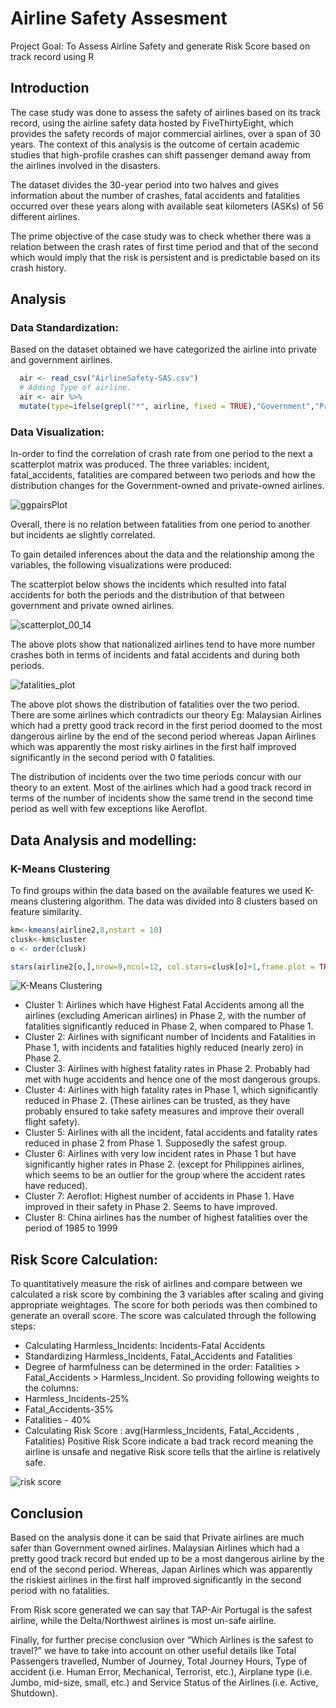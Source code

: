 # Airline Safety Assesment
Project Goal: To Assess Airline Safety and generate Risk Score based on track record using R  

## Introduction

The case study was done to assess the safety of airlines based on its track record, using the airline safety data hosted by FiveThirtyEight, which provides the safety records of major commercial airlines, over a span of 30 years. The context of this analysis is the outcome of certain academic studies that high-profile crashes can shift passenger demand away from the airlines involved in the disasters. 

The dataset divides the 30-year period into two halves and gives information about the number of crashes, fatal accidents and fatalities occurred over these years along with available seat kilometers (ASKs) of 56 different airlines. 

The prime objective of the case study was to check whether there was a relation between the crash rates of first time period and that of the second which would imply that the risk is persistent and is predictable based on its crash history.

## Analysis
### Data Standardization:
Based on the dataset obtained we have categorized the airline into private and government airlines.

```r
  air <- read_csv("AirlineSafety-SAS.csv")
  # Adding Type of airline.
  air <- air %>%
  mutate(type=ifelse(grepl("*", airline, fixed = TRUE),"Government","Private"))
```
### Data Visualization:
In-order to find the correlation of crash rate from one period to the next a scatterplot matrix was produced. The three variables: incident, fatal_accidents, fatalities are compared between two periods and how the distribution changes for the Government-owned and private-owned airlines.

![ggpairsPlot](/images/ggpairs_plot.png)

Overall, there is no relation between fatalities from one period to another but incidents ae slightly correlated.

To gain detailed inferences about the data and the relationship among the variables, the following visualizations were produced:

The scatterplot below shows the incidents which resulted into fatal accidents for both the periods and the distribution of that between government and private owned airlines.

![scatterplot_00_14](/images/incidentsVSfatal_14.png)

The above plots show that nationalized airlines tend to have more number crashes both in terms of incidents and fatal accidents and during both periods.

![fatalities_plot](/images/fatalities_comparison.png)

The above plot shows the distribution of fatalities over the two period. There are some airlines which contradicts our theory Eg: Malaysian Airlines which had a pretty good track record in the first period doomed to the most dangerous airline by the end of the second period whereas Japan Airlines which was apparently the most risky airlines in the first half improved significantly in the second period with 0 fatalities.



The distribution of incidents over the two time periods concur with our theory to an extent. Most of the airlines which had a good track record in terms of the number of incidents show the same trend in the second time period as well with few exceptions like Aeroflot.

## Data Analysis and modelling:
### K-Means Clustering

To find groups within the data based on the available features we used K-means clustering algorithm. The data was divided into 8 clusters based on feature similarity.
```r
km<-kmeans(airline2,8,nstart = 10)
clusk<-km$cluster
o <- order(clusk)

stars(airline2[o,],nrow=9,ncol=12, col.stars=clusk[o]+1,frame.plot = TRUE,cex = .5)
```
![K-Means Clustering](/images/k_means.png)

* Cluster 1: Airlines which have Highest Fatal Accidents among all the airlines (excluding American airlines) in Phase 2, with the number of fatalities significantly reduced in Phase 2, when compared to Phase 1.
* Cluster 2: Airlines with significant number of Incidents and Fatalities in Phase 1, with incidents and fatalities highly reduced (nearly zero) in Phase 2.
* Cluster 3: Airlines with highest fatality rates in Phase 2. Probably had met with huge accidents and hence one of the most dangerous groups.
* Cluster 4: Airlines with high fatality rates in Phase 1, which significantly reduced in Phase 2. (These airlines can be trusted, as they have probably ensured to take safety measures and improve their overall flight safety).
* Cluster 5: Airlines with all the incident, fatal accidents and fatality rates reduced in phase 2 from Phase 1. Supposedly the safest group.
* Cluster 6: Airlines with very low incident rates in Phase 1 but have significantly higher rates in Phase 2. (except for Philippines airlines, which seems to be an outlier for the group where the accident rates have reduced).
* Cluster 7: Aeroflot: Highest number of accidents in Phase 1. Have improved in their safety in Phase 2. Seems to have improved.
* Cluster 8: China airlines has the number of highest fatalities over the period of 1985 to 1999

## Risk Score Calculation:
To quantitatively measure the risk of airlines and compare between we calculated a risk score by combining the 3 variables after scaling and giving appropriate weightages. The score for both periods was then combined to generate an overall score. The score was calculated through the following steps:

* Calculating Harmless_Incidents: Incidents-Fatal Accidents
* Standardizing Harmless_Incidents, Fatal_Accidents and Fatalities
* Degree of harmfulness can be determined in the order: Fatalities > Fatal_Accidents > Harmless_Incident. So providing following weights to the columns:
* Harmless_Incidents-25%
* Fatal_Accidents-35%
* Fatalities - 40%
* Calculating Risk Score : avg(Harmless_Incidents, Fatal_Accidents , Fatalities) Positive Risk Score indicate a bad track record meaning the airline is unsafe and negative Risk score tells that the airline is relatively safe.

![risk score](/images/risk_score.png)

## Conclusion
Based on the analysis done it can be said that Private airlines are much safer than Government owned airlines. Malaysian Airlines which had a pretty good track record but ended up to be a most dangerous airline by the end of the second period. Whereas, Japan Airlines which was apparently the riskiest airlines in the first half improved significantly in the second period with no fatalities.

From Risk score generated we can say that TAP-Air Portugal is the safest airline, while the Delta/Northwest airlines is most un-safe airline.

Finally, for further precise conclusion over “Which Airlines is the safest to travel?” we have to take into account on other useful details like Total Passengers travelled, Number of Journey, Total Journey Hours, Type of accident (i.e. Human Error, Mechanical, Terrorist, etc.), Airplane type (i.e. Jumbo, mid-size, small, etc.) and Service Status of the Airlines (i.e. Active, Shutdown).
